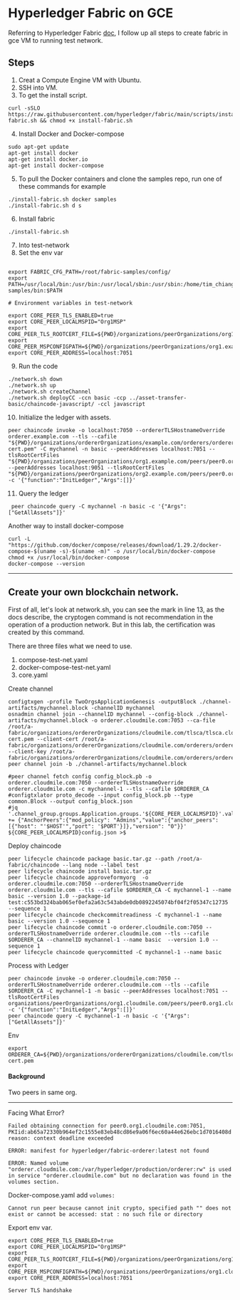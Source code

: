 # Hyperledger Fabric on GCE

Referring to Hyperledger Fabric  [doc](https://hyperledger-fabric.readthedocs.io/en/latest/prereqs.html), I follow up all steps to create fabric in gce VM to running test network.

 

## Steps

1. Creat a Compute Engine VM with Ubuntu.
2. SSH into VM.
3. To get the install script.
```
curl -sSLO https://raw.githubusercontent.com/hyperledger/fabric/main/scripts/install-fabric.sh && chmod +x install-fabric.sh
```
4. Install Docker and Docker-compose
 ```
 sudo apt-get update
 apt-get install docker
 apt-get install docker.io
 apt-get install docker-compose
 ```

5. To pull the Docker containers and clone the samples repo, run one of these commands for example
 ```
 ./install-fabric.sh docker samples
 ./install-fabric.sh d s
 ```
6. Install fabric
```
./install-fabric.sh 
```
7. Into test-network
8. Set the env var
```

export FABRIC_CFG_PATH=/root/fabric-samples/config/
export PATH=/usr/local/bin:/usr/bin:/usr/local/sbin:/usr/sbin:/home/tim_chiang/.local/bin:/home/tim_chiang/bin:/root/fabric-samples/bin:$PATH

# Environment variables in test-network

export CORE_PEER_TLS_ENABLED=true
export CORE_PEER_LOCALMSPID="Org1MSP"
export CORE_PEER_TLS_ROOTCERT_FILE=${PWD}/organizations/peerOrganizations/org1.example.com/peers/peer0.org1.example.com/tls/ca.crt
export CORE_PEER_MSPCONFIGPATH=${PWD}/organizations/peerOrganizations/org1.example.com/users/Admin@org1.example.com/msp
export CORE_PEER_ADDRESS=localhost:7051
```
9. Run the code
```
./network.sh down
./network.sh up
./network.sh createChannel
./network.sh deployCC -ccn basic -ccp ../asset-transfer-basic/chaincode-javascript/ -ccl javascript
```

10. Initialize the ledger with assets. 
```
peer chaincode invoke -o localhost:7050 --ordererTLSHostnameOverride orderer.example.com --tls --cafile "${PWD}/organizations/ordererOrganizations/example.com/orderers/orderer.example.com/msp/tlscacerts/tlsca.example.com-cert.pem" -C mychannel -n basic --peerAddresses localhost:7051 --tlsRootCertFiles "${PWD}/organizations/peerOrganizations/org1.example.com/peers/peer0.org1.example.com/tls/ca.crt" --peerAddresses localhost:9051 --tlsRootCertFiles "${PWD}/organizations/peerOrganizations/org2.example.com/peers/peer0.org2.example.com/tls/ca.crt" -c '{"function":"InitLedger","Args":[]}'
```
11. Query the ledger
```
 peer chaincode query -C mychannel -n basic -c '{"Args":["GetAllAssets"]}'
```


Another way to install docker-compose
```
curl -L "https://github.com/docker/compose/releases/download/1.29.2/docker-compose-$(uname -s)-$(uname -m)" -o /usr/local/bin/docker-compose
chmod +x /usr/local/bin/docker-compose
docker-compose --version
```
-----


## Create your own blockchain network.

First of all, let's look at network.sh, you can see the mark in line 13, as the docs describe, 
the cryptogen command is not recommendation in the operation of a production network.
But in this lab, the certification was created by this command.

There are three files what we need to use.
1. compose-test-net.yaml
2. docker-compose-test-net.yaml
3. core.yaml


Create channel
```
configtxgen -profile TwoOrgsApplicationGenesis -outputBlock ./channel-artifacts/mychannel.block -channelID mychannel
osnadmin channel join --channelID mychannel --config-block ./channel-artifacts/mychannel.block -o orderer.cloudmile.com:7053 --ca-file /root/a-fabric/organizations/ordererOrganizations/cloudmile.com/tlsca/tlsca.cloudmile.com-cert.pem --client-cert /root/a-fabric/organizations/ordererOrganizations/cloudmile.com/orderers/orderer.cloudmile.com/tls/server.crt --client-key /root/a-fabric/organizations/ordererOrganizations/cloudmile.com/orderers/orderer.cloudmile.com/tls/server.key
peer channel join -b ./channel-artifacts/mychannel.block

#peer channel fetch config config_block.pb -o orderer.cloudmile.com:7050 --ordererTLSHostnameOverride orderer.cloudmile.com -c mychannel-1 --tls --cafile $ORDERER_CA
#configtxlator proto_decode --input config_block.pb --type common.Block --output config_block.json
#jq '.channel_group.groups.Application.groups.'${CORE_PEER_LOCALMSPID}'.values += {"AnchorPeers":{"mod_policy": "Admins","value":{"anchor_peers": [{"host": "'$HOST'","port": '$PORT'}]},"version": "0"}}' ${CORE_PEER_LOCALMSPID}config.json >$
```
Deploy chaincode
```
peer lifecycle chaincode package basic.tar.gz --path /root/a-fabric/chaincode --lang node --label test
peer lifecycle chaincode install basic.tar.gz
peer lifecycle chaincode approveformyorg  -o orderer.cloudmile.com:7050 --ordererTLSHostnameOverride orderer.cloudmile.com --tls --cafile $ORDERER_CA -C mychannel-1 --name basic --version 1.0 --package-id test:c553bd324bab065ef0efa2a63c543abde0db0892245074bf04f2f05347c12735 --sequence 1
peer lifecycle chaincode checkcommitreadiness -C mychannel-1 --name basic --version 1.0 --sequence 1
peer lifecycle chaincode commit -o orderer.cloudmile.com:7050 --ordererTLSHostnameOverride orderer.cloudmile.com --tls --cafile $ORDERER_CA --channelID mychannel-1 --name basic  --version 1.0 --sequence 1
peer lifecycle chaincode querycommitted -C mychannel-1 --name basic 
```

Process with Ledger
```
peer chaincode invoke -o orderer.cloudmile.com:7050 --ordererTLSHostnameOverride orderer.cloudmile.com --tls --cafile $ORDERER_CA -C mychannel-1 -n basic --peerAddresses localhost:7051 --tlsRootCertFiles organizations/peerOrganizations/org1.cloudmile.com/peers/peer0.org1.cloudmile.com/tls/ca.crt -c '{"function":"InitLedger","Args":[]}'
peer chaincode query -C mychannel-1 -n basic -c '{"Args":["GetAllAssets"]}'
```

Env
```
export ORDERER_CA=${PWD}/organizations/ordererOrganizations/cloudmile.com/tlsca/tlsca.cloudmile.com-cert.pem
```

#### Background
Two peers in same org.



----
Facing What Error?

```
Failed obtaining connection for peer0.org1.cloudmile.com:7051, PKIid:ab65a72330b964ef2c1555e83eb48cd86e9a06f6ec60a44e626ebc1d7016408d reason: context deadline exceeded
```
```
ERROR: manifest for hyperledger/fabric-orderer:latest not found
```

```
ERROR: Named volume "orderer.cloudmile.com:/var/hyperledger/production/orderer:rw" is used in service "orderer.cloudmile.com" but no declaration was found in the volumes section.
```
Docker-compose.yaml add ```volumes:```

```
Cannot run peer because cannot init crypto, specified path "" does not exist or cannot be accessed: stat : no such file or directory
```
Export env var.
```
export CORE_PEER_TLS_ENABLED=true
export CORE_PEER_LOCALMSPID="Org1MSP"
export CORE_PEER_TLS_ROOTCERT_FILE=${PWD}/organizations/peerOrganizations/org1.cloudmile.com/peers/peer1.org1.cloudmile.com/tls/ca.crt
export CORE_PEER_MSPCONFIGPATH=${PWD}/organizations/peerOrganizations/org1.cloudmile.com/users/Admin@org1.cloudmile.com/msp
export CORE_PEER_ADDRESS=localhost:7051
```

```
Server TLS handshake
```










